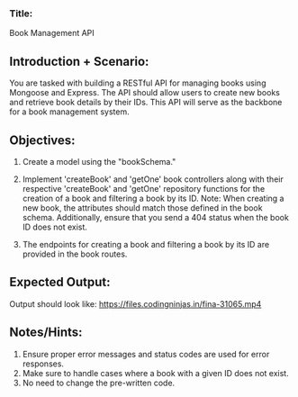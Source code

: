 ### Title:

Book Management API

## Introduction + Scenario:

You are tasked with building a RESTful API for managing books using Mongoose and Express. The API should allow users to create new books and retrieve book details by their IDs. This API will serve as the backbone for a book management system.

## Objectives:

1. Create a model using the "bookSchema."

2. Implement 'createBook' and 'getOne' book controllers along with their respective 'createBook' and 'getOne' repository functions for the creation of a book and filtering a book by its ID.
   Note: When creating a new book, the attributes should match those defined in the book schema. Additionally, ensure that you send a 404 status when the book ID does not exist.

3. The endpoints for creating a book and filtering a book by its ID are provided in the book routes.

## Expected Output:

Output should look like: https://files.codingninjas.in/fina-31065.mp4

## Notes/Hints:

1. Ensure proper error messages and status codes are used for error responses.
2. Make sure to handle cases where a book with a given ID does not exist.
3. No need to change the pre-written code.
